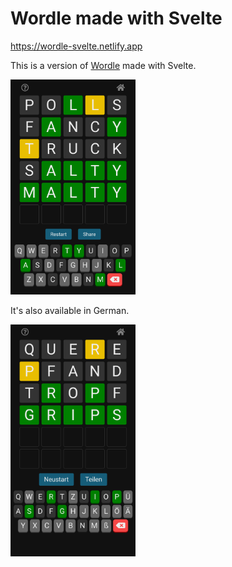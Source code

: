 # Wordle made with Svelte

https://wordle-svelte.netlify.app

This is a version of [Wordle](https://www.powerlanguage.co.uk/wordle/) made with Svelte.

<img src="./public/img/screenshot.png" width="200px">
 
It's also available in German.

<img src="./public/img/screenshot-de.png" width="200px">
